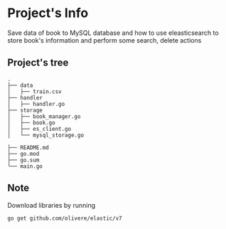 # Project's Info
Save data of book to MySQL database and how to use eleasticsearch to store book's information and perform some search, delete actions

## Project's tree
```
.
├── data
│   ├── train.csv
├── handler
│   ├── handler.go
├── storage
│   ├── book_manager.go
│   ├── book.go
│   ├── es_client.go
│   └── mysql_storage.go

├── README.md
├── go.mod
├── go.sum
└── main.go
```

## Note
Download libraries by running
```
go get github.com/olivere/elastic/v7

```

